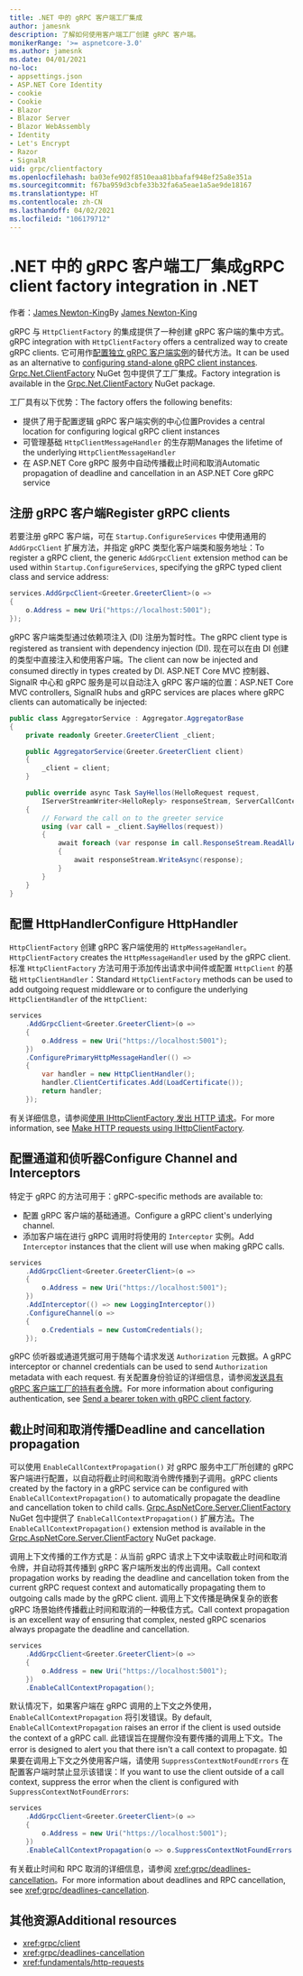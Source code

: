 ```yaml
---
title: .NET 中的 gRPC 客户端工厂集成
author: jamesnk
description: 了解如何使用客户端工厂创建 gRPC 客户端。
monikerRange: '>= aspnetcore-3.0'
ms.author: jamesnk
ms.date: 04/01/2021
no-loc:
- appsettings.json
- ASP.NET Core Identity
- cookie
- Cookie
- Blazor
- Blazor Server
- Blazor WebAssembly
- Identity
- Let's Encrypt
- Razor
- SignalR
uid: grpc/clientfactory
ms.openlocfilehash: ba03efe902f8510eaa81bbafaf948ef25a8e351a
ms.sourcegitcommit: f67ba959d3cbfe33b32fa6a5eae1a5ae9de18167
ms.translationtype: HT
ms.contentlocale: zh-CN
ms.lasthandoff: 04/02/2021
ms.locfileid: "106179712"
---
```

# <a name="grpc-client-factory-integration-in-net"></a><span data-ttu-id="49187-103">.NET 中的 gRPC 客户端工厂集成</span><span class="sxs-lookup"><span data-stu-id="49187-103">gRPC client factory integration in .NET</span></span>

<span data-ttu-id="49187-104">作者：[James Newton-King](https://twitter.com/jamesnk)</span><span class="sxs-lookup"><span data-stu-id="49187-104">By [James Newton-King](https://twitter.com/jamesnk)</span></span>

<span data-ttu-id="49187-105">gRPC 与 `HttpClientFactory` 的集成提供了一种创建 gRPC 客户端的集中方式。</span><span class="sxs-lookup"><span data-stu-id="49187-105">gRPC integration with `HttpClientFactory` offers a centralized way to create gRPC clients.</span></span> <span data-ttu-id="49187-106">它可用作[配置独立 gRPC 客户端实例](xref:grpc/client)的替代方法。</span><span class="sxs-lookup"><span data-stu-id="49187-106">It can be used as an alternative to [configuring stand-alone gRPC client instances](xref:grpc/client).</span></span> <span data-ttu-id="49187-107">[Grpc.Net.ClientFactory](https://www.nuget.org/packages/Grpc.Net.ClientFactory) NuGet 包中提供了工厂集成。</span><span class="sxs-lookup"><span data-stu-id="49187-107">Factory integration is available in the [Grpc.Net.ClientFactory](https://www.nuget.org/packages/Grpc.Net.ClientFactory) NuGet package.</span></span>

<span data-ttu-id="49187-108">工厂具有以下优势：</span><span class="sxs-lookup"><span data-stu-id="49187-108">The factory offers the following benefits:</span></span>

* <span data-ttu-id="49187-109">提供了用于配置逻辑 gRPC 客户端实例的中心位置</span><span class="sxs-lookup"><span data-stu-id="49187-109">Provides a central location for configuring logical gRPC client instances</span></span>
* <span data-ttu-id="49187-110">可管理基础 `HttpClientMessageHandler` 的生存期</span><span class="sxs-lookup"><span data-stu-id="49187-110">Manages the lifetime of the underlying `HttpClientMessageHandler`</span></span>
* <span data-ttu-id="49187-111">在 ASP.NET Core gRPC 服务中自动传播截止时间和取消</span><span class="sxs-lookup"><span data-stu-id="49187-111">Automatic propagation of deadline and cancellation in an ASP.NET Core gRPC service</span></span>

## <a name="register-grpc-clients"></a><span data-ttu-id="49187-112">注册 gRPC 客户端</span><span class="sxs-lookup"><span data-stu-id="49187-112">Register gRPC clients</span></span>

<span data-ttu-id="49187-113">若要注册 gRPC 客户端，可在 `Startup.ConfigureServices` 中使用通用的 `AddGrpcClient` 扩展方法，并指定 gRPC 类型化客户端类和服务地址：</span><span class="sxs-lookup"><span data-stu-id="49187-113">To register a gRPC client, the generic `AddGrpcClient` extension method can be used within `Startup.ConfigureServices`, specifying the gRPC typed client class and service address:</span></span>

```csharp
services.AddGrpcClient<Greeter.GreeterClient>(o =>
{
    o.Address = new Uri("https://localhost:5001");
});
```

<span data-ttu-id="49187-114">gRPC 客户端类型通过依赖项注入 (DI) 注册为暂时性。</span><span class="sxs-lookup"><span data-stu-id="49187-114">The gRPC client type is registered as transient with dependency injection (DI).</span></span> <span data-ttu-id="49187-115">现在可以在由 DI 创建的类型中直接注入和使用客户端。</span><span class="sxs-lookup"><span data-stu-id="49187-115">The client can now be injected and consumed directly in types created by DI.</span></span> <span data-ttu-id="49187-116">ASP.NET Core MVC 控制器、SignalR 中心和 gRPC 服务是可以自动注入 gRPC 客户端的位置：</span><span class="sxs-lookup"><span data-stu-id="49187-116">ASP.NET Core MVC controllers, SignalR hubs and gRPC services are places where gRPC clients can automatically be injected:</span></span>

```csharp
public class AggregatorService : Aggregator.AggregatorBase
{
    private readonly Greeter.GreeterClient _client;

    public AggregatorService(Greeter.GreeterClient client)
    {
        _client = client;
    }

    public override async Task SayHellos(HelloRequest request,
        IServerStreamWriter<HelloReply> responseStream, ServerCallContext context)
    {
        // Forward the call on to the greeter service
        using (var call = _client.SayHellos(request))
        {
            await foreach (var response in call.ResponseStream.ReadAllAsync())
            {
                await responseStream.WriteAsync(response);
            }
        }
    }
}
```

## <a name="configure-httphandler"></a><span data-ttu-id="49187-117">配置 HttpHandler</span><span class="sxs-lookup"><span data-stu-id="49187-117">Configure HttpHandler</span></span>

<span data-ttu-id="49187-118">`HttpClientFactory` 创建 gRPC 客户端使用的 `HttpMessageHandler`。</span><span class="sxs-lookup"><span data-stu-id="49187-118">`HttpClientFactory` creates the `HttpMessageHandler` used by the gRPC client.</span></span> <span data-ttu-id="49187-119">标准 `HttpClientFactory` 方法可用于添加传出请求中间件或配置 `HttpClient` 的基础 `HttpClientHandler`：</span><span class="sxs-lookup"><span data-stu-id="49187-119">Standard `HttpClientFactory` methods can be used to add outgoing request middleware or to configure the underlying `HttpClientHandler` of the `HttpClient`:</span></span>

```csharp
services
    .AddGrpcClient<Greeter.GreeterClient>(o =>
    {
        o.Address = new Uri("https://localhost:5001");
    })
    .ConfigurePrimaryHttpMessageHandler(() =>
    {
        var handler = new HttpClientHandler();
        handler.ClientCertificates.Add(LoadCertificate());
        return handler;
    });
```

<span data-ttu-id="49187-120">有关详细信息，请参阅[使用 IHttpClientFactory 发出 HTTP 请求](xref:fundamentals/http-requests)。</span><span class="sxs-lookup"><span data-stu-id="49187-120">For more information, see [Make HTTP requests using IHttpClientFactory](xref:fundamentals/http-requests).</span></span>

## <a name="configure-channel-and-interceptors"></a><span data-ttu-id="49187-121">配置通道和侦听器</span><span class="sxs-lookup"><span data-stu-id="49187-121">Configure Channel and Interceptors</span></span>

<span data-ttu-id="49187-122">特定于 gRPC 的方法可用于：</span><span class="sxs-lookup"><span data-stu-id="49187-122">gRPC-specific methods are available to:</span></span>

* <span data-ttu-id="49187-123">配置 gRPC 客户端的基础通道。</span><span class="sxs-lookup"><span data-stu-id="49187-123">Configure a gRPC client's underlying channel.</span></span>
* <span data-ttu-id="49187-124">添加客户端在进行 gRPC 调用时将使用的 `Interceptor` 实例。</span><span class="sxs-lookup"><span data-stu-id="49187-124">Add `Interceptor` instances that the client will use when making gRPC calls.</span></span>

```csharp
services
    .AddGrpcClient<Greeter.GreeterClient>(o =>
    {
        o.Address = new Uri("https://localhost:5001");
    })
    .AddInterceptor(() => new LoggingInterceptor())
    .ConfigureChannel(o =>
    {
        o.Credentials = new CustomCredentials();
    });
```

<span data-ttu-id="49187-125">gRPC 侦听器或通道凭据可用于随每个请求发送 `Authorization` 元数据。</span><span class="sxs-lookup"><span data-stu-id="49187-125">A gRPC interceptor or channel credentials can be used to send `Authorization` metadata with each request.</span></span> <span data-ttu-id="49187-126">有关配置身份验证的详细信息，请参阅[发送具有 gRPC 客户端工厂的持有者令牌](xref:grpc/authn-and-authz#bearer-token-with-grpc-client-factory)。</span><span class="sxs-lookup"><span data-stu-id="49187-126">For more information about configuring authentication, see [Send a bearer token with gRPC client factory](xref:grpc/authn-and-authz#bearer-token-with-grpc-client-factory).</span></span>

## <a name="deadline-and-cancellation-propagation"></a><span data-ttu-id="49187-127">截止时间和取消传播</span><span class="sxs-lookup"><span data-stu-id="49187-127">Deadline and cancellation propagation</span></span>

<span data-ttu-id="49187-128">可以使用 `EnableCallContextPropagation()` 对 gRPC 服务中工厂所创建的 gRPC 客户端进行配置，以自动将截止时间和取消令牌传播到子调用。</span><span class="sxs-lookup"><span data-stu-id="49187-128">gRPC clients created by the factory in a gRPC service can be configured with `EnableCallContextPropagation()` to automatically propagate the deadline and cancellation token to child calls.</span></span> <span data-ttu-id="49187-129">[Grpc.AspNetCore.Server.ClientFactory](https://www.nuget.org/packages/Grpc.AspNetCore.Server.ClientFactory) NuGet 包中提供了 `EnableCallContextPropagation()` 扩展方法。</span><span class="sxs-lookup"><span data-stu-id="49187-129">The `EnableCallContextPropagation()` extension method is available in the [Grpc.AspNetCore.Server.ClientFactory](https://www.nuget.org/packages/Grpc.AspNetCore.Server.ClientFactory) NuGet package.</span></span>

<span data-ttu-id="49187-130">调用上下文传播的工作方式是：从当前 gRPC 请求上下文中读取截止时间和取消令牌，并自动将其传播到 gRPC 客户端所发出的传出调用。</span><span class="sxs-lookup"><span data-stu-id="49187-130">Call context propagation works by reading the deadline and cancellation token from the current gRPC request context and automatically propagating them to outgoing calls made by the gRPC client.</span></span> <span data-ttu-id="49187-131">调用上下文传播是确保复杂的嵌套 gRPC 场景始终传播截止时间和取消的一种极佳方式。</span><span class="sxs-lookup"><span data-stu-id="49187-131">Call context propagation is an excellent way of ensuring that complex, nested gRPC scenarios always propagate the deadline and cancellation.</span></span>

```csharp
services
    .AddGrpcClient<Greeter.GreeterClient>(o =>
    {
        o.Address = new Uri("https://localhost:5001");
    })
    .EnableCallContextPropagation();
```

<span data-ttu-id="49187-132">默认情况下，如果客户端在 gRPC 调用的上下文之外使用，`EnableCallContextPropagation` 将引发错误。</span><span class="sxs-lookup"><span data-stu-id="49187-132">By default, `EnableCallContextPropagation` raises an error if the client is used outside the context of a gRPC call.</span></span> <span data-ttu-id="49187-133">此错误旨在提醒你没有要传播的调用上下文。</span><span class="sxs-lookup"><span data-stu-id="49187-133">The error is designed to alert you that there isn't a call context to propagate.</span></span> <span data-ttu-id="49187-134">如果要在调用上下文之外使用客户端，请使用 `SuppressContextNotFoundErrors` 在配置客户端时禁止显示该错误：</span><span class="sxs-lookup"><span data-stu-id="49187-134">If you want to use the client outside of a call context, suppress the error when the client is configured with `SuppressContextNotFoundErrors`:</span></span>

```csharp
services
    .AddGrpcClient<Greeter.GreeterClient>(o =>
    {
        o.Address = new Uri("https://localhost:5001");
    })
    .EnableCallContextPropagation(o => o.SuppressContextNotFoundErrors = true);
```

<span data-ttu-id="49187-135">有关截止时间和 RPC 取消的详细信息，请参阅 <xref:grpc/deadlines-cancellation>。</span><span class="sxs-lookup"><span data-stu-id="49187-135">For more information about deadlines and RPC cancellation, see <xref:grpc/deadlines-cancellation>.</span></span>

## <a name="additional-resources"></a><span data-ttu-id="49187-136">其他资源</span><span class="sxs-lookup"><span data-stu-id="49187-136">Additional resources</span></span>

* <xref:grpc/client>
* <xref:grpc/deadlines-cancellation>
* <xref:fundamentals/http-requests>
